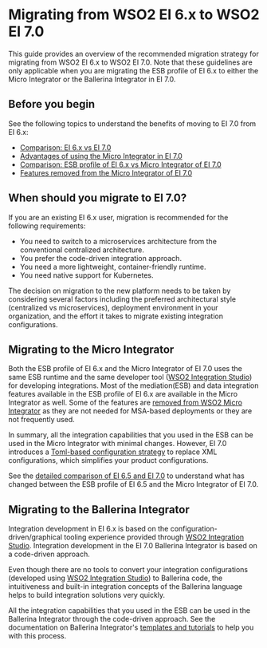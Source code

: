# Migrating from WSO2 EI 6.x to WSO2 EI 7.0

This guide provides an overview of the recommended migration strategy for migrating from WSO2 EI 6.x to WSO2 EI 7.0. Note that these guidelines are only applicable when you are migrating the ESB profile of EI 6.x to either the Micro Integrator or the Ballerina Integrator in EI 7.0.

## Before you begin

See the following topics to understand the benefits of moving to EI 7.0 from EI 6.x:

-   [Comparison: EI 6.x vs EI 7.0](/references/comparisong-mi7-ei6xx/#comparison-wso2-ei-6xx-vs-wso2-ei-700)
-   [Advantages of using the Micro Integrator in EI 7.0](/references/comparisong-mi7-ei6xx/#advantages-of-using-the-micro-integrator-in-ei-70)
-   [Comparison: ESB profile of EI 6.x vs Micro Integrator of EI 7.0](/references/comparisong-mi7-ei6xx/#comparison-esb-profile-of-ei-6x-vs-micro-integrator-of-ei-70)
-   [Features removed from the Micro Integrator of EI 7.0](/references/comparisong-mi7-ei6xx/#features-removed-from-the-micro-integrator-of-ei-70)

## When should you migrate to EI 7.0?

If you are an existing EI 6.x user, migration is recommended for the following requirements:
 
-   You need to switch to a microservices architecture from the conventional centralized architecture.
-   You prefer the code-driven integration approach.
-   You need a more lightweight, container-friendly runtime.
-   You need native support for Kubernetes.
   
The decision on migration to the new platform needs to be taken by considering several factors including the preferred architectural style (centralized vs microservices), deployment environment in your organization, and the effort it takes to migrate existing integration configurations.

## Migrating to the Micro Integrator 
 
Both the ESB profile of EI 6.x and the Micro Integrator of EI 7.0 uses the same ESB runtime and the same developer tool ([WSO2 Integration Studio](../../develop/WSO2-Integration-Studio)) for developing integrations. Most of the mediation(ESB) and data integration features available in the ESB profile of EI 6.x are available in the Micro Integrator as well. Some of the features are [removed from WSO2 Micro Integrator](/references/comparisong-mi7-ei6xx/#features-not-available-in-wso2-micro-integrator) as they are not needed for MSA-based deployments or they are not frequently used.

In summary, all the integration capabilities that you used in the ESB can be used in the Micro Integrator with minimal changes. However, EI 7.0 introduces a [Toml-based configuration strategy](../../../references/config-catalog) to replace XML configurations, which simplifies your product configurations.
 
See the [detailed comparison of EI 6.5 and EI 7.0](../../references/comparisong-mi7-ei6xx/) to understand what has changed between the ESB profile of EI 6.5 and the Micro Integrator of EI 7.0.

## Migrating to the Ballerina Integrator
 
Integration development in EI 6.x is based on the configuration-driven/graphical tooling experience provided through [WSO2 Integration Studio](../../develop/WSO2-Integration-Studio). Integration development in the EI 7.0 Ballerina Integrator is based on a code-driven approach. 
 
Even though there are no tools to convert your integration configurations (developed using [WSO2 Integration Studio](../../develop/WSO2-Integration-Studio)) to Ballerina code, the intuitiveness and built-in integration concepts of the Ballerina language helps to build integration solutions very quickly. 
 
All the integration capabilities that you used in the ESB can be used in the Ballerina Integrator through the code-driven approach. See the documentation on Ballerina Integrator's [templates and tutorials](https://ei.docs.wso2.com/en/latest/ballerina-integrator/learn/use-cases/) to help you with this process.
